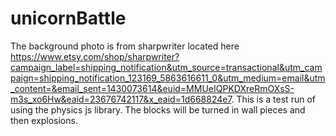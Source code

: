 # unicornBattle

The background photo is from sharpwriter located here https://www.etsy.com/shop/sharpwriter?campaign_label=shipping_notification&utm_source=transactional&utm_campaign=shipping_notification_123169_5863616611_0&utm_medium=email&utm_content=&email_sent=1430073614&euid=MMUeIQPKDXreRmOXsS-m3s_xo6Hw&eaid=23676742117&x_eaid=1d668824e7.
This is a test run of using the physics js library. The blocks will be turned in wall pieces and then explosions. 
